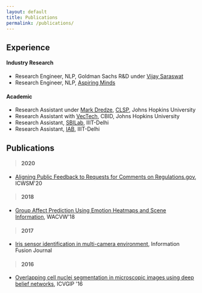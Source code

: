 ```yaml
---
layout: default
title: Publications
permalink: /publications/
---
```


## Experience

#### Industry Research
- Research Engineer, NLP, Goldman Sachs R&D under [Vijay Saraswat](https://scholar.google.com/citations?user=yT1DBNsAAAAJ&hl=en)
- Research Engineer, NLP, [Aspiring Minds](https://www.aspiringminds.com/)

#### Academic
- Research Assistant under [Mark Dredze](https://www.cs.jhu.edu/~mdredze/), [CLSP](https://www.clsp.jhu.edu/), Johns Hopkins University
- Research Assistant with [VecTech](https://www.vectech.io/), CBID, Johns Hopkins University
- Research Assistant, [SBILab](http://sbilab.iiitd.edu.in/), IIIT-Delhi
- Research Assistant, [IAB](http://iab-rubric.org/), IIIT-Delhi

## Publications
>#### 2020
- [Aligning Public Feedback to Requests for Comments on Regulations.gov](https://www.aaai.org/ojs/index.php/ICWSM/article/view/7369), ICWSM'20
>#### 2018
- [Group Affect Prediction Using Emotion Heatmaps and Scene Information](https://deepai.org/publication/group-affect-prediction-using-emotion-heatmaps-and-scene-information), WACVW'18
>#### 2017
- [Iris sensor identification in multi-camera environment](https://www.sciencedirect.com/science/article/abs/pii/S1566253517302166), Information Fusion Journal
>#### 2016
- [Overlapping cell nuclei segmentation in microscopic images using deep belief networks](https://dl.acm.org/doi/10.1145/3009977.3010043), ICVGIP '16
